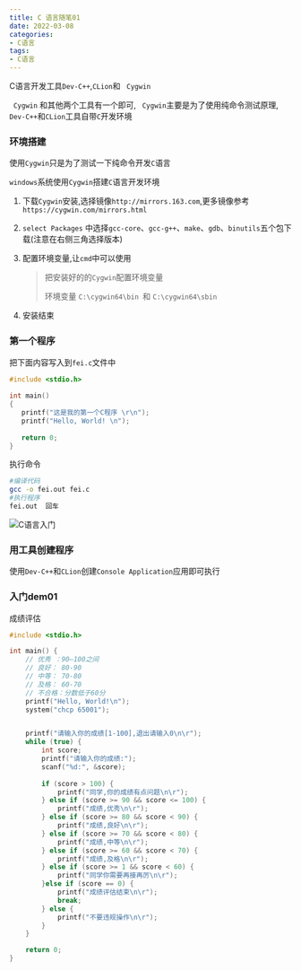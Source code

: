 ```yaml
---
title: C 语言随笔01
date: 2022-03-08
categories: 
- C语言
tags:
- C语言
---
```

C语言开发工具`Dev-C++`,`CLion`和 ` Cygwin`

` Cygwin` 和其他两个工具有一个即可, ` Cygwin`主要是为了使用纯命令测试原理,
`Dev-C++`和`CLion`工具自带`C`开发环境

<!-- more -->

### 环境搭建

使用`Cygwin`只是为了测试一下纯命令开发`C`语言

`windows`系统使用`Cygwin`搭建`C`语言开发环境

1. 下载`Cygwin`安装,选择镜像`http://mirrors.163.com`,更多镜像参考`https://cygwin.com/mirrors.html`

2. `select Packages` 中选择`gcc-core`、`gcc-g++`、`make`、`gdb`、`binutils`五个包下载(注意在右侧三角选择版本)

3. 配置环境变量,让`cmd`中可以使用

   > 把安装好的的`Cygwin`配置环境变量
   >
   > 环境变量  `C:\cygwin64\bin `和 `C:\cygwin64\sbin`

4. 安装结束

### 第一个程序 

把下面内容写入到`fei.c`文件中

```c
#include <stdio.h>
 
int main()
{
   printf("这是我的第一个C程序 \r\n");
   printf("Hello, World! \n");
   
   return 0;
}
```

执行命令

```bash
#编译代码
gcc -o fei.out fei.c
#执行程序
fei.out  回车
```

![C语言入门](/img/c_start/fC_01.png "C语言入门")

### 用工具创建程序

使用`Dev-C++`和`CLion`创建`Console Application`应用即可执行

### 入门dem01

成绩评估

```c
#include <stdio.h>

int main() {
    // 优秀 ：90—100之间
    // 良好： 80-90
    // 中等： 70-80
    // 及格： 60-70
    // 不合格：分数低于60分
    printf("Hello, World!\n");
    system("chcp 65001");


    printf("请输入你的成绩[1-100],退出请输入0\n\r");
    while (true) {
        int score;
        printf("请输入你的成绩:");
        scanf("%d:", &score);
        
        if (score > 100) {
            printf("同学,你的成绩有点问题\n\r");
        } else if (score >= 90 && score <= 100) {
            printf("成绩,优秀\n\r");
        } else if (score >= 80 && score < 90) {
            printf("成绩,良好\n\r");
        } else if (score >= 70 && score < 80) {
            printf("成绩,中等\n\r");
        } else if (score >= 60 && score < 70) {
            printf("成绩,及格\n\r");
        } else if (score >= 1 && score < 60) {
            printf("同学你需要再接再厉\n\r");
        }else if (score == 0) {
            printf("成绩评估结束\n\r");
            break;
        } else {
            printf("不要违规操作\n\r");
        }
    }

    return 0;
}
```









